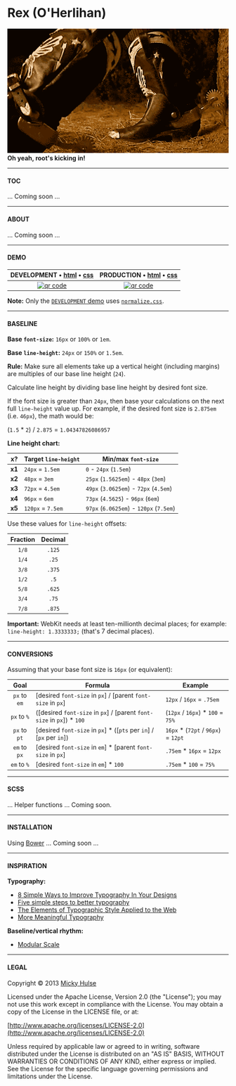 # Rex (O'Herlihan)

[![ScreenShot](rex.gif)](http://youtu.be/LBkYqku11V0?t=1m58s)
**Oh yeah, root's kicking in!**

---

#### TOC

… Coming soon ...

---

#### ABOUT

… Coming soon ...

---

#### DEMO

DEVELOPMENT &bull; [html](https://raw.github.com/mhulse/rex/gh-pages/demo/index.html) &bull; [css](https://raw.github.com/mhulse/rex/gh-pages/demo/rex.css) | PRODUCTION &bull; [html](https://raw.github.com/mhulse/rex/gh-pages/demo/index.min.html) &bull; [css](https://raw.github.com/mhulse/rex/gh-pages/demo/rex.min.css)
:-: | :-:
[![qr code](http://chart.apis.google.com/chart?cht=qr&chl=http://mhulse.github.io/rex/demo/&chs=240x240)](http://mhulse.github.io/rex/demo/) | [![qr code](http://chart.apis.google.com/chart?cht=qr&chl=http://mhulse.github.io/rex/demo/index.min.html&chs=240x240)](http://mhulse.github.io/rex/demo/index.min.html)

**Note:** Only the [`DEVELOPMENT` demo](http://mhulse.github.io/rex/demo/) uses [`normalize.css`](http://necolas.github.io/normalize.css/).

---

#### BASELINE

**Base `font-size`:** `16px` or `100%` or `1em`.

**Base `line-height`:** `24px` or `150%` or `1.5em`.

**Rule:** Make sure all elements take up a vertical height (including margins) are multiples of our base line height (`24`).

Calculate line height by dividing base line height by desired font size.

If the font size is greater than `24px`, then base your calculations on the next full `line-height` value up. For example, if the desired font size is `2.875em` (i.e. `46px`), the math would be:

(`1.5` * `2`) / `2.875` = `1.04347826086957`

**Line height chart:**

x? | Target `line-height` | Min/max `font-size`
:-: | --- | ---
**x1** | `24px` = `1.5em` | `0` - `24px` (`1.5em`)
**x2** | `48px` = `3em` | `25px` (`1.5625em`) - `48px` (`3em`)
**x3** | `72px` = `4.5em` | `49px` (`3.0625em`) - `72px` (`4.5em`)
**x4** | `96px` = `6em` | `73px` (`4.5625`) - `96px` (`6em`)
**x5** | `120px` = `7.5em` | `97px` (`6.0625em`) - `120px` (`7.5em`)

Use these values for `line-height` offsets:

Fraction | Decimal
:-: | :-:
`1/8` | `.125`
`1/4` | `.25`
`3/8` | `.375`
`1/2` | `.5`
`5/8` | `.625`
`3/4` | `.75`
`7/8` | `.875`

**Important:** WebKit needs at least ten-millionth decimal places; for example: `line-height: 1.3333333;` (that's 7 decimal places).

---

#### CONVERSIONS

Assuming that your base font size is `16px` (or equivalent):

Goal         | Formula                                                                | Example
:-:          | ---                                                                    | ---
`px` to `em` | [desired `font-size` in `px`] / [parent `font-size` in `px`]           | `12px` / `16px` = `.75em`
`px` to `%`  | ([desired `font-size` in `px`] / [parent `font-size` in `px`]) * `100` | (`12px` / `16px`) * `100` = `75%`
`px` to `pt` | [desired `font-size` in `px`] * ([`pts` per `in`] / [`px` per `in`])   | `16px` * (`72pt` / `96px`) = `12pt`
`em` to `px` | [desired `font-size` in `em`] * [parent `font-size` in `px`]           | `.75em` * `16px` = `12px`
`em` to `%`  | [desired `font-size` in `em`] * `100`                                  | `.75em` * `100` = `75%`

---

#### SCSS

… Helper functions … Coming soon.

---

#### INSTALLATION

Using [Bower](http://bower.io/) … Coming soon ...

---

#### INSPIRATION


**Typography:**

* [8 Simple Ways to Improve Typography In Your Designs](http://www.aisleone.net/2009/design/8-ways-to-improve-your-typography/)
* [Five simple steps to better typography](http://markboulton.co.uk/journal/five-simple-steps-to-better-typography)
* [The Elements of Typographic Style Applied to the Web](http://webtypography.net/toc/)
* [More Meaningful Typography](http://alistapart.com/article/more-meaningful-typography)

**Baseline/vertical rhythm:**

* [Modular Scale](http://modularscale.com/)

---

#### LEGAL

Copyright &copy; 2013 [Micky Hulse](http://mhulse.com)

Licensed under the Apache License, Version 2.0 (the "License"); you may not use this work except in compliance with the License. You may obtain a copy of the License in the LICENSE file, or at:

[http://www.apache.org/licenses/LICENSE-2.0](http://www.apache.org/licenses/LICENSE-2.0)

Unless required by applicable law or agreed to in writing, software distributed under the License is distributed on an "AS IS" BASIS, WITHOUT WARRANTIES OR CONDITIONS OF ANY KIND, either express or implied. See the License for the specific language governing permissions and limitations under the License.